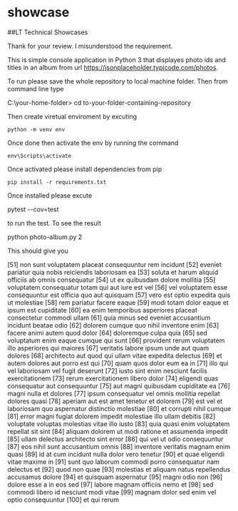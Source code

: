 # showcase

##LT Technical Showcases

Thank for your review. I misunderstood the requirement. 

This is simple console application in Python 3 that displayes photo ids and titles in an album from url  https://jsonplaceholder.typicode.com/photos. 


To run please save the whole repository to local machine folder. Then from command line type 

C:\your-home-folder> cd to-your-folder-containing-repository

Then create viretual enviroment by  excuting 

    python -m venv env

Once done then activate the env by running the command 

    env\Scripts\activate

Once activated please install dependencies from pip 

    pip install -r requirements.txt 

Once installed please excute 

  pytest --cov=test

to run the test. To see the result 

  python photo-album.py 2 

This should  give you 

[51] non sunt voluptatem placeat consequuntur rem incidunt
[52] eveniet pariatur quia nobis reiciendis laboriosam ea
[53] soluta et harum aliquid officiis ab omnis consequatur
[54] ut ex quibusdam dolore mollitia
[55] voluptatem consequatur totam qui aut iure est vel
[56] vel voluptatem esse consequuntur est officia quo aut quisquam
[57] vero est optio expedita quis ut molestiae
[58] rem pariatur facere eaque
[59] modi totam dolor eaque et ipsum est cupiditate
[60] ea enim temporibus asperiores placeat consectetur commodi ullam
[61] quia minus sed eveniet accusantium incidunt beatae odio
[62] dolorem cumque quo nihil inventore enim
[63] facere animi autem quod dolor
[64] doloremque culpa quia
[65] sed voluptatum enim eaque cumque qui sunt
[66] provident rerum voluptatem illo asperiores qui maiores
[67] veritatis labore ipsum unde aut quam dolores
[68] architecto aut quod qui ullam vitae expedita delectus
[69] et autem dolores aut porro est qui
[70] quam quos dolor eum ea in
[71] illo qui vel laboriosam vel fugit deserunt
[72] iusto sint enim nesciunt facilis exercitationem
[73] rerum exercitationem libero dolor
[74] eligendi quas consequatur aut consequuntur
[75] aut magni quibusdam cupiditate ea
[76] magni nulla et dolores
[77] ipsum consequatur vel omnis mollitia repellat dolores quasi
[78] aperiam aut est amet tenetur et dolorem
[79] est vel et laboriosam quo aspernatur distinctio molestiae
[80] et corrupti nihil cumque
[81] error magni fugiat dolorem impedit molestiae illo ullam debitis
[82] voluptate voluptas molestias vitae illo iusto
[83] quia quasi enim voluptatem repellat sit sint
[84] aliquam dolorem ut modi ratione et assumenda impedit
[85] ullam delectus architecto sint error
[86] qui vel ut odio consequuntur
[87] eos nihil sunt accusantium omnis
[88] inventore veritatis magnam enim quasi
[89] id at cum incidunt nulla dolor vero tenetur
[90] et quae eligendi vitae maxime in
[91] sunt quo laborum commodi porro consequatur nam delectus et
[92] quod non quae
[93] molestias et aliquam natus repellendus accusamus dolore
[94] et quisquam aspernatur
[95] magni odio non
[96] dolore esse a in eos sed
[97] labore magnam officiis nemo et
[98] sed commodi libero id nesciunt modi vitae
[99] magnam dolor sed enim vel optio consequuntur
[100] et qui rerum
